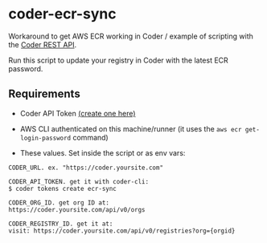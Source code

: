# coder-ecr-sync

Workaround to get AWS ECR working in Coder / example of scripting with the [Coder REST API](https://apidocs.coder.com).

Run this script to update your registry in Coder with the latest ECR password.

## Requirements

- Coder API Token [(create one here)](https://github.com/cdr/coder-cli/blob/master/docs/coder_tokens_create.md)

- AWS CLI authenticated on this machine/runner (it uses the `aws ecr get-login-password` command)

- These values. Set inside the script or as env vars:

```text
CODER_URL. ex. "https://coder.yoursite.com"

CODER_API_TOKEN. get it with coder-cli:
$ coder tokens create ecr-sync

CODER_ORG_ID. get org ID at:
https://coder.yoursite.com/api/v0/orgs

CODER_REGISTRY_ID. get it at:
visit: https://coder.yoursite.com/api/v0/registries?org={orgid}
```
